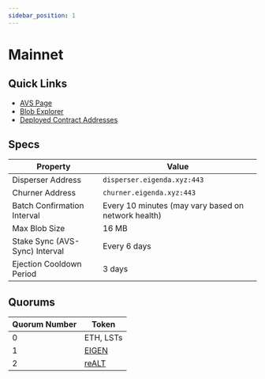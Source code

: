 ```yaml
---
sidebar_position: 1
---
```


# Mainnet

## Quick Links

* [AVS Page][2]
* [Blob Explorer][1]
* [Deployed Contract Addresses][3]

## Specs

| Property | Value |
| --- | --- |
| Disperser Address | `disperser.eigenda.xyz:443` |
| Churner Address | `churner.eigenda.xyz:443` |
| Batch Confirmation Interval | Every 10 minutes (may vary based on network health) |
| Max Blob Size | 16 MB |
| Stake Sync (AVS-Sync) Interval | Every 6 days |
| Ejection Cooldown Period | 3 days |

## Quorums

| Quorum Number | Token |
| --- | --- |
| 0 | ETH, LSTs |
| 1 | [EIGEN](https://etherscan.io/address/0xec53bF9167f50cDEB3Ae105f56099aaaB9061F83) |
| 2 | [reALT](https://etherscan.io/address/0xF96798F49936EfB1a56F99Ceae924b6B8359afFb) |

[1]: https://blobs.eigenda.xyz/
[2]: https://app.eigenlayer.xyz/avs/0x870679e138bcdf293b7ff14dd44b70fc97e12fc0
[3]: https://github.com/Layr-Labs/eigenlayer-middleware/?tab=readme-ov-file#current-mainnet-deployment
